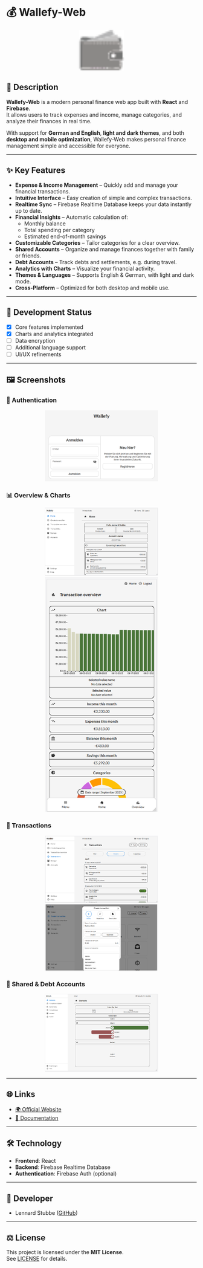 # 💰 Wallefy-Web

<!-- App Icon -->
<p align="center">
  <img src="src/WallefyIcon.png" alt="App Icon" width="120"/>
</p>

## 📝 Description
**Wallefy-Web** is a modern personal finance web app built with **React** and **Firebase**.  
It allows users to track expenses and income, manage categories, and analyze their finances in real time.  

With support for **German and English**, **light and dark themes**, and both **desktop and mobile optimization**, Wallefy-Web makes personal finance management simple and accessible for everyone.  

---

## ✨ Key Features
- **Expense & Income Management** – Quickly add and manage your financial transactions.  
- **Intuitive Interface** – Easy creation of simple and complex transactions.  
- **Realtime Sync** – Firebase Realtime Database keeps your data instantly up to date.  
- **Financial Insights** – Automatic calculation of:  
  - Monthly balance  
  - Total spending per category  
  - Estimated end-of-month savings  
- **Customizable Categories** – Tailor categories for a clear overview.  
- **Shared Accounts** – Organize and manage finances together with family or friends.  
- **Debt Accounts** – Track debts and settlements, e.g. during travel.  
- **Analytics with Charts** – Visualize your financial activity.  
- **Themes & Languages** – Supports English & German, with light and dark mode.  
- **Cross-Platform** – Optimized for both desktop and mobile use.  

---

## 🚀 Development Status
- [x] Core features implemented  
- [x] Charts and analytics integrated  
- [ ] Data encryption  
- [ ] Additional language support  
- [ ] UI/UX refinements  

---

## 🖼️ Screenshots

### 🔐 Authentication
<p align="center">
  <img src="screenshots/Screenshot-Auth.png" width="300"/>
</p>

### 📊 Overview & Charts
<p align="center">
  <img src="screenshots/Screenshot-Overview.png" width="300"/>
  <img src="screenshots/Screenshot-Charts.png" width="300"/>
</p>

### 💸 Transactions
<p align="center">
  <img src="screenshots/Screenshot-Transactions.png" width="300"/>
  <img src="screenshots/Screenshot-Create-Transaction.png" width="300"/>
</p>

### 🤝 Shared & Debt Accounts
<p align="center">
  <img src="screenshots/Screenshot-Depts.png" width="300"/>
</p>

---

## 🌐 Links
- [🌍 Official Website](https://example.com)  
- [📖 Documentation](https://example.com/docs)  

---

## 🛠️ Technology
- **Frontend**: React  
- **Backend**: Firebase Realtime Database  
- **Authentication**: Firebase Auth (optional)  

---

## 👥 Developer
- Lennard Stubbe ([GitHub](https://github.com/LS-Studios))  

---

## ⚖️ License
This project is licensed under the **MIT License**.  
See [LICENSE](LICENSE) for details.
